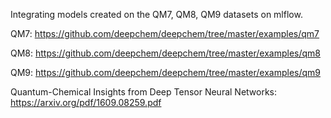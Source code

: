 Integrating models created on the QM7, QM8, QM9 datasets on mlflow.

QM7: https://github.com/deepchem/deepchem/tree/master/examples/qm7

QM8: https://github.com/deepchem/deepchem/tree/master/examples/qm8

QM9: https://github.com/deepchem/deepchem/tree/master/examples/qm9

Quantum-Chemical Insights from Deep Tensor Neural Networks:
https://arxiv.org/pdf/1609.08259.pdf
